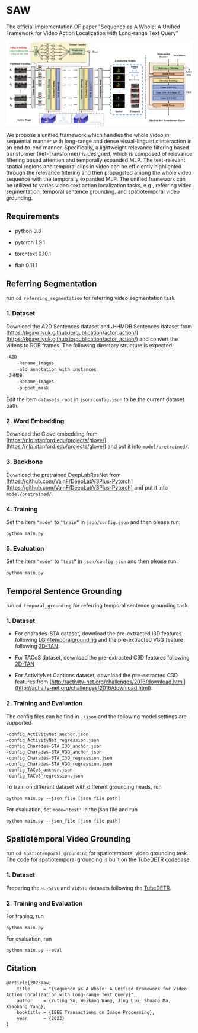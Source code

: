 # SAW

The official implementation OF paper "Sequence as A Whole: A Unified Framework for Video Action Localization with Long-range Text Query"

![](./docs/net.png)

We propose a unified framework which handles the whole video in sequential manner with long-range and dense visual-linguistic interaction in an end-to-end manner. Specifically, a lightweight relevance filtering based transformer (Ref-Transformer) is designed, which is composed of relevance filtering based attention and temporally expanded MLP. The text-relevant spatial regions and temporal clips in video can be efficiently highlighted through the relevance filtering and then propagated among the whole video sequence with the temporally expanded MLP. The unified framework can be utilized to varies video-text action localization tasks, e.g., referring video segmentation, temporal sentence grounding, and spatiotemporal video grounding. 

## Requirements

* python 3.8

* pytorch 1.9.1

* torchtext 0.10.1

* flair 0.11.1

## Referring Segmentation

run `cd referring_segmentation` for referring video segmentation task.

### 1. Dataset

Download the A2D Sentences dataset and J-HMDB Sentences dataset from [https://kgavrilyuk.github.io/publication/actor_action/](https://kgavrilyuk.github.io/publication/actor_action/) and convert the videos to RGB frames. The following directory structure is expected:
```python
-A2D
    -Rename_Images
    -a2d_annotation_with_instances
-JHMDB
    -Rename_Images
    -puppet_mask
```
Edit the item `datasets_root` in `json/config.json` to be the current dataset path.

### 2. Word Embedding

Download the Glove embedding from [https://nlp.stanford.edu/projects/glove/](https://nlp.stanford.edu/projects/glove/) and put it into `model/pretrained/`.

### 3. Backbone

Download the pretrained DeepLabResNet from [https://github.com/VainF/DeepLabV3Plus-Pytorch](https://github.com/VainF/DeepLabV3Plus-Pytorch) and put it into `model/pretrained/`. 

### 4. Training

Set the item `"mode"` to `"train“` in `json/config.json` and then please run:
```
python main.py
```
### 5. Evaluation

Set the item `"mode"` to `"test“` in `json/config.json` and then please run:
```
python main.py
``` 

## Temporal Sentence Grounding

run `cd temporal_grounding` for referring temporal sentence grounding task.

### 1. Dataset

* For charades-STA dataset, download the pre-extracted I3D features following [LGI4temporalgrounding](https://github.com/JonghwanMun/LGI4temporalgrounding) and the pre-extracted VGG feature following [2D-TAN](https://github.com/microsoft/VideoX/tree/master/2D-TAN).

* For TACoS dataset, download the pre-extracted C3D features following [2D-TAN](https://github.com/microsoft/VideoX/tree/master/2D-TAN)

* For ActivityNet Captions dataset, download the pre-extracted C3D features from [http://activity-net.org/challenges/2016/download.html](http://activity-net.org/challenges/2016/download.html).

### 2. Training and Evaluation

The config files can be find in `./json` and the following model settings are supported

```
-config_ActivityNet_anchor.json
-config_ActivityNet_regression.json
-config_Charades-STA_I3D_anchor.json
-config_Charades-STA_VGG_anchor.json
-config_Charades-STA_I3D_regression.json
-config_Charades-STA_VGG_regression.json
-config_TACoS_anchor.json
-config_TACoS_regression.json
```

To train on different dataset with different grounding heads, run

```
python main.py --json_file [json file path]
```

For evaluation, set `mode='test'` in the json file and run 

```
python main.py --json_file [json file path]
```

## Spatiotemporal Video Grounding

run `cd spatiotemporal_grounding` for spatiotemporal video grounding task. The code for spatiotemporal grounding is built on the [TubeDETR codebase](https://github.com/antoyang/TubeDETR).

### 1. Dataset

Preparing the `HC-STVG` and `VidSTG` datasets following the [TubeDETR](https://github.com/antoyang/TubeDETR).

### 2. Training and Evaluation

For traning, run

```
python main.py
```

For evaluation, run

```
python main.py --eval
```

## Citation

```
@article{2023saw,
    title     = "{Sequence as A Whole: A Unified Framework for Video Action Localization with Long-range Text Query}",
    author    = {Yuting Su, Weikang Wang, Jing Liu, Shuang Ma, Xiaokang Yang},
    booktitle = {IEEE Transactions on Image Processing},
    year      = {2023}
}
```